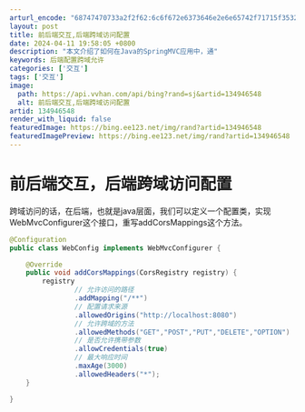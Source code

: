```yaml
---
arturl_encode: "68747470733a2f2f62:6c6f672e6373646e2e6e65742f71715f35323335303533322f:61727469636c652f64657461696c732f313334393436353438"
layout: post
title: 前后端交互,后端跨域访问配置
date: 2024-04-11 19:58:05 +0800
description: "本文介绍了如何在Java的SpringMVC应用中，通"
keywords: 后端配置跨域允许
categories: ['交互']
tags: ['交互']
image:
  path: https://api.vvhan.com/api/bing?rand=sj&artid=134946548
  alt: 前后端交互,后端跨域访问配置
artid: 134946548
render_with_liquid: false
featuredImage: https://bing.ee123.net/img/rand?artid=134946548
featuredImagePreview: https://bing.ee123.net/img/rand?artid=134946548
---
```


# 前后端交互，后端跨域访问配置

跨域访问的话，在后端，也就是java层面，我们可以定义一个配置类，实现WebMvcConfigurer这个接口，重写addCorsMappings这个方法。

```java
@Configuration
public class WebConfig implements WebMvcConfigurer {

    @Override
    public void addCorsMappings(CorsRegistry registry) {
        registry
                // 允许访问的路径
                .addMapping("/**")
                // 配置请求来源
                .allowedOrigins("http://localhost:8080")
                // 允许跨域的方法
                .allowedMethods("GET","POST","PUT","DELETE","OPTION")
                // 是否允许携带参数
                .allowCredentials(true)
                // 最大响应时间
                .maxAge(3000)
                .allowedHeaders("*");
    }

}
```